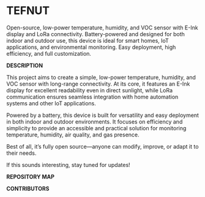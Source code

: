 # TEFNUT
Open-source, low-power temperature, humidity, and VOC sensor with E-Ink display and LoRa connectivity. Battery-powered and designed for both indoor and outdoor use, this device is ideal for smart homes, IoT applications, and environmental monitoring. Easy deployment, high efficiency, and full customization.

**DESCRIPTION**

This project aims to create a simple, low-power temperature, humidity, and VOC sensor with long-range connectivity. At its core, it features an E-Ink display for excellent readability even in direct sunlight, while LoRa communication ensures seamless integration with home automation systems and other IoT applications.

Powered by a battery, this device is built for versatility and easy deployment in both indoor and outdoor environments. It focuses on efficiency and simplicity to provide an accessible and practical solution for monitoring temperature, humidity, air quality, and gas presence.

Best of all, it’s fully open source—anyone can modify, improve, or adapt it to their needs.

If this sounds interesting, stay tuned for updates!

**REPOSITORY MAP**

**CONTRIBUTORS**
